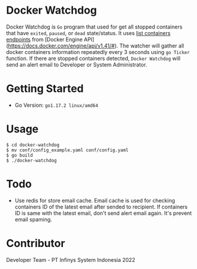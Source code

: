 # Docker Watchdog

Docker Watchdog is `Go` program that used for get all stopped containers that have `exited`, `paused`, or `dead` state/status.
It uses [list containers endpoints](https://docs.docker.com/engine/api/v1.41/#operation/ContainerList) from
[Docker Engine API] (https://docs.docker.com/engine/api/v1.41/#).
The watcher will gather all docker containers information repeatedly every 3 seconds using `go Ticker` function.
If there are stopped containers detected, `Docker Watchdog` will send an alert email to Developer or System Administrator.

# Getting Started

* Go Version: `go1.17.2 linux/amd64`

# Usage
```shell
$ cd docker-watchdog
$ mv conf/config_example.yaml conf/config.yaml
$ go build
$ ./docker-watchdog
```

# Todo

* Use redis for store email cache. Email cache is used for checking containers ID of the latest email after sended to recipient.
If containers ID is same with the latest email, don't send alert email again. It's prevent email spaming.

# Contributor

Developer Team - PT Infinys System Indonesia 2022
